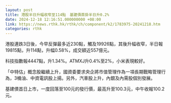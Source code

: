 ```yaml
---
layout: post
title: 港股半日升幅收窄至114點　基建債首掛半日升0.2%
date: 2024-12-18 12:16:51.000000000 +08:00
link: https://news.rthk.hk/rthk/ch/component/k2/1783975-20241218.htm
categories: rthk
---
```


港股連跌3日後，今早反彈最多近230點，觸及19926點，其後升幅收窄，半日報19815點，升114點，升幅0.58%，成交額近557億元。

科技指數報4447點，升1.34%。ATMXJ升0.4%至2%，小米表現較好。

「中特估」概念股繼續上升，國資委要求央企將市值管理作為一項長期戰略管理行為，3桶油、中資電訊股上揚。另外，汽車股上升，內銀及內需股個別發展。

基建債首日上市，一度回落至100元的發行價，最高升至100.3元，中午收報100.2元。
